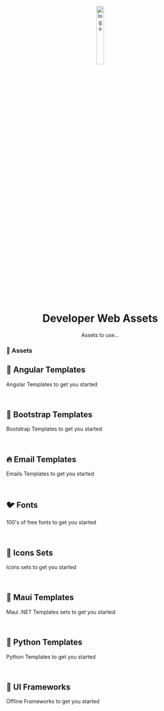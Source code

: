 












<div align="center">
<br />
  <img src="WaybillRevenueService/Content/Logo.png" alt="logo" width="20%" style='border-radius: 5px;' height="auto" />
  <h1>Developer Web Assets</h1>
  <p>
    Assets to use...
  </p>
</div>

### :space_invader: Assets

## :bat: Angular Templates

Angular Templates to get you started

<br/>

## :eyes: Bootstrap Templates

Bootstrap Templates to get you started

<br/>

## :fire: Email Templates

Emails Templates to get you started

<br/>

## :bird: Fonts

100's of free fonts to get you started

<br/>

## :dart: Icons Sets

Icons sets to get you started

<br/>

## :dart: Maui Templates

Maui .NET Templates sets to get you started

<br/>

## :dart: Python Templates

Python Templates to get you started

<br/>

## :dart: UI Frameworks

Offline Frameworks to get you started
